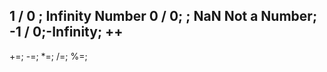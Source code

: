 1 / 0 ; Infinity Number
0 / 0; ; NaN Not a Number;
-1 / 0;-Infinity;
++
--
+=;
-=;
*=;
/=;
%=;





